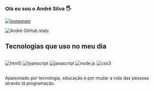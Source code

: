 ### Olá eu sou o André Silva 🖐️


[![Instagram](https://img.shields.io/badge/Instagram-E4405F?style=for-the-badge&logo=instagram&logoColor=white)](https://www.instagram.com/anndre_siilva/)

![André GitHub stats](https://github-readme-stats.vercel.app/api?username=aandre-silva&show_icons=true&theme=radical)

## Tecnologias que uso no meu dia

<div style= "display: inline_block"><br/>
<img aling= "center" alt="html5" src="https://img.shields.io/badge/HTML5-E34F26?style=for-the-badge&logo=html5&logoColor=white" />
<img aling= "center" alt="typescript" src="https://img.shields.io/badge/TypeScript-007ACC?style=for-the-badge&logo=typescript&logoColor=white" />
<img aling= "center" alt="javascript" src="https://img.shields.io/badge/JavaScript-323330?style=for-the-badge&logo=javascript&logoColor=F7DF1E" />
<img aling= "center" alt="node.js" src="https://img.shields.io/badge/Node.js-43853D?style=for-the-badge&logo=node.js&logoColor=white" />
<img aling= "center" alt="css3" src="https://img.shields.io/badge/CSS3-1572B6?style=for-the-badge&logo=css3&logoColor=white" />
</div><br/>

Apaixonado por tecnologia, educação e por mudar a vida das pessoas através tá programação.
